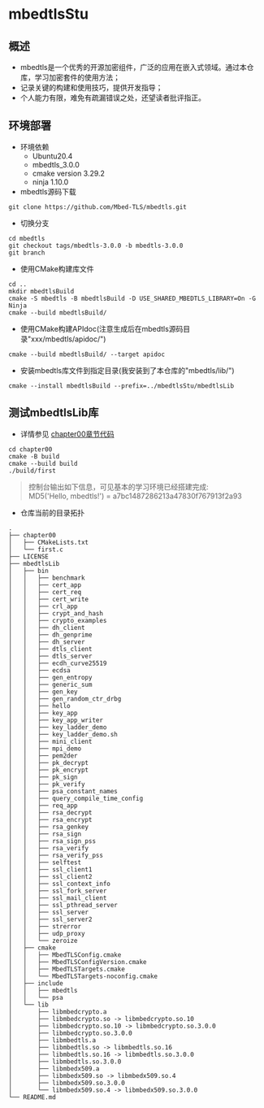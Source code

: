 # mbedtlsStu
## 概述
- mbedtls是一个优秀的开源加密组件，广泛的应用在嵌入式领域。通过本仓库，学习加密套件的使用方法；
- 记录关键的构建和使用技巧，提供开发指导；
- 个人能力有限，难免有疏漏错误之处，还望读者批评指正。
## 环境部署
- 环境依赖
    + Ubuntu20.4
    + mbedtls_3.0.0
    + cmake version 3.29.2
    + ninja 1.10.0
- mbedtls源码下载
```
git clone https://github.com/Mbed-TLS/mbedtls.git
```
- 切换分支
```
cd mbedtls
git checkout tags/mbedtls-3.0.0 -b mbedtls-3.0.0
git branch
```
- 使用CMake构建库文件
```
cd ..
mkdir mbedtlsBuild
cmake -S mbedtls -B mbedtlsBuild -D USE_SHARED_MBEDTLS_LIBRARY=On -G Ninja
cmake --build mbedtlsBuild/
```
- 使用CMake构建APIdoc(注意生成后在mbedtls源码目录"xxx/mbedtls/apidoc/")
```
cmake --build mbedtlsBuild/ --target apidoc
```
- 安装mbedtls库文件到指定目录(我安装到了本仓库的"mbedtls/lib/")
```
cmake --install mbedtlsBuild --prefix=../mbedtlsStu/mbedtlsLib
```
## 测试mbedtlsLib库
- 详情参见 [chapter00章节代码](./chapter00/)
```
cd chapter00
cmake -B build
cmake --build build
./build/first
```

> 控制台输出如下信息，可见基本的学习环境已经搭建完成:<br>
>  MD5('Hello, mbedtls!') = a7bc1487286213a47830f767913f2a93

- 仓库当前的目录拓扑
```
.
├── chapter00
│   ├── CMakeLists.txt
│   └── first.c
├── LICENSE
├── mbedtlsLib
│   ├── bin
│   │   ├── benchmark
│   │   ├── cert_app
│   │   ├── cert_req
│   │   ├── cert_write
│   │   ├── crl_app
│   │   ├── crypt_and_hash
│   │   ├── crypto_examples
│   │   ├── dh_client
│   │   ├── dh_genprime
│   │   ├── dh_server
│   │   ├── dtls_client
│   │   ├── dtls_server
│   │   ├── ecdh_curve25519
│   │   ├── ecdsa
│   │   ├── gen_entropy
│   │   ├── generic_sum
│   │   ├── gen_key
│   │   ├── gen_random_ctr_drbg
│   │   ├── hello
│   │   ├── key_app
│   │   ├── key_app_writer
│   │   ├── key_ladder_demo
│   │   ├── key_ladder_demo.sh
│   │   ├── mini_client
│   │   ├── mpi_demo
│   │   ├── pem2der
│   │   ├── pk_decrypt
│   │   ├── pk_encrypt
│   │   ├── pk_sign
│   │   ├── pk_verify
│   │   ├── psa_constant_names
│   │   ├── query_compile_time_config
│   │   ├── req_app
│   │   ├── rsa_decrypt
│   │   ├── rsa_encrypt
│   │   ├── rsa_genkey
│   │   ├── rsa_sign
│   │   ├── rsa_sign_pss
│   │   ├── rsa_verify
│   │   ├── rsa_verify_pss
│   │   ├── selftest
│   │   ├── ssl_client1
│   │   ├── ssl_client2
│   │   ├── ssl_context_info
│   │   ├── ssl_fork_server
│   │   ├── ssl_mail_client
│   │   ├── ssl_pthread_server
│   │   ├── ssl_server
│   │   ├── ssl_server2
│   │   ├── strerror
│   │   ├── udp_proxy
│   │   └── zeroize
│   ├── cmake
│   │   ├── MbedTLSConfig.cmake
│   │   ├── MbedTLSConfigVersion.cmake
│   │   ├── MbedTLSTargets.cmake
│   │   └── MbedTLSTargets-noconfig.cmake
│   ├── include
│   │   ├── mbedtls
│   │   └── psa
│   └── lib
│       ├── libmbedcrypto.a
│       ├── libmbedcrypto.so -> libmbedcrypto.so.10
│       ├── libmbedcrypto.so.10 -> libmbedcrypto.so.3.0.0
│       ├── libmbedcrypto.so.3.0.0
│       ├── libmbedtls.a
│       ├── libmbedtls.so -> libmbedtls.so.16
│       ├── libmbedtls.so.16 -> libmbedtls.so.3.0.0
│       ├── libmbedtls.so.3.0.0
│       ├── libmbedx509.a
│       ├── libmbedx509.so -> libmbedx509.so.4
│       ├── libmbedx509.so.3.0.0
│       └── libmbedx509.so.4 -> libmbedx509.so.3.0.0
└── README.md
```